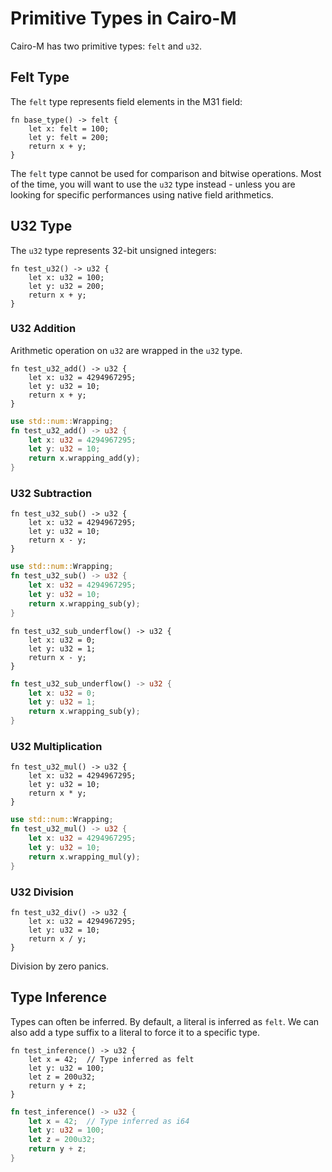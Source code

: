 # Primitive Types in Cairo-M

Cairo-M has two primitive types: `felt` and `u32`.

## Felt Type

The `felt` type represents field elements in the M31 field:

```cairo-m
fn base_type() -> felt {
    let x: felt = 100;
    let y: felt = 200;
    return x + y;
}
```

The `felt` type cannot be used for comparison and bitwise operations. Most of
the time, you will want to use the `u32` type instead - unless you are looking
for specific performances using native field arithmetics.

## U32 Type

The `u32` type represents 32-bit unsigned integers:

```cairo-m
fn test_u32() -> u32 {
    let x: u32 = 100;
    let y: u32 = 200;
    return x + y;
}
```

### U32 Addition

Arithmetic operation on `u32` are wrapped in the `u32` type.

```cairo-m
fn test_u32_add() -> u32 {
    let x: u32 = 4294967295;
    let y: u32 = 10;
    return x + y;
}
```

```rust
use std::num::Wrapping;
fn test_u32_add() -> u32 {
    let x: u32 = 4294967295;
    let y: u32 = 10;
    return x.wrapping_add(y);
}
```

### U32 Subtraction

```cairo-m
fn test_u32_sub() -> u32 {
    let x: u32 = 4294967295;
    let y: u32 = 10;
    return x - y;
}
```

```rust
use std::num::Wrapping;
fn test_u32_sub() -> u32 {
    let x: u32 = 4294967295;
    let y: u32 = 10;
    return x.wrapping_sub(y);
}
```

```cairo-m
fn test_u32_sub_underflow() -> u32 {
    let x: u32 = 0;
    let y: u32 = 1;
    return x - y;
}
```

```rust
fn test_u32_sub_underflow() -> u32 {
    let x: u32 = 0;
    let y: u32 = 1;
    return x.wrapping_sub(y);
}
```

### U32 Multiplication

```cairo-m
fn test_u32_mul() -> u32 {
    let x: u32 = 4294967295;
    let y: u32 = 10;
    return x * y;
}
```

```rust
use std::num::Wrapping;
fn test_u32_mul() -> u32 {
    let x: u32 = 4294967295;
    let y: u32 = 10;
    return x.wrapping_mul(y);
}
```

### U32 Division

```cairo-m
fn test_u32_div() -> u32 {
    let x: u32 = 4294967295;
    let y: u32 = 10;
    return x / y;
}
```

Division by zero panics.

## Type Inference

Types can often be inferred. By default, a literal is inferred as `felt`. We can
also add a type suffix to a literal to force it to a specific type.

```cairo-m
fn test_inference() -> u32 {
    let x = 42;  // Type inferred as felt
    let y: u32 = 100;
    let z = 200u32;
    return y + z;
}
```

```rust
fn test_inference() -> u32 {
    let x = 42;  // Type inferred as i64
    let y: u32 = 100;
    let z = 200u32;
    return y + z;
}
```
